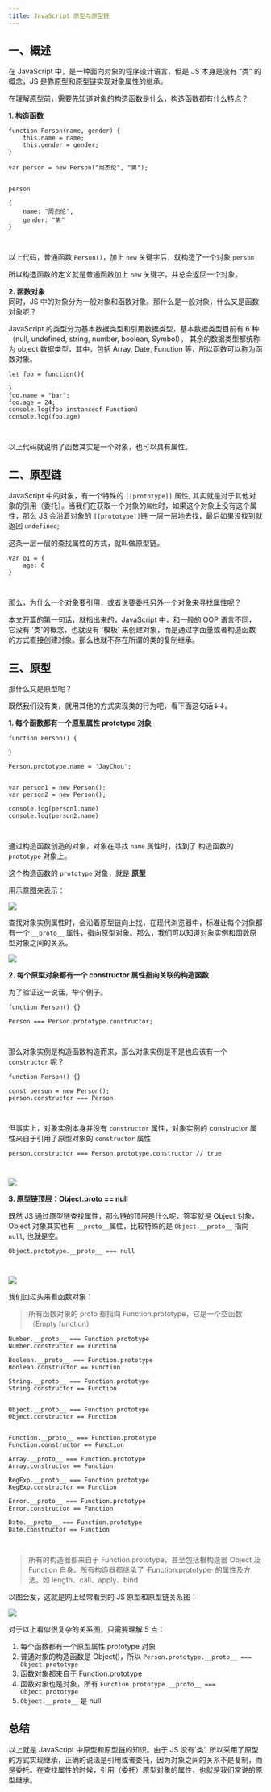 ```yaml
---
title: JavaScript 原型与原型链
---
```

一、概述
----

在 JavaScript 中，是一种面向对象的程序设计语言，但是 JS 本身是没有 “类” 的概念，JS 是靠原型和原型链实现对象属性的继承。

在理解原型前，需要先知道对象的构造函数是什么，构造函数都有什么特点？

**1. 构造函数**

```
function Person(name, gender) {
    this.name = name;
    this.gender = gender;
}

var person = new Person("周杰伦", "男");


person

{
    name: "周杰伦",
    gender: "男"
}



```

以上代码，普通函数 `Person()`，加上 `new` 关键字后，就构造了一个对象 `person`

所以构造函数的定义就是普通函数加上 `new` 关键字，并总会返回一个对象。

**2. 函数对象**  
同时，JS 中的对象分为一般对象和函数对象。那什么是一般对象，什么又是函数对象呢？

JavaScript 的类型分为基本数据类型和引用数据类型，基本数据类型目前有 6 种（null, undefined, string, number, boolean, Symbol）。 其余的数据类型都统称为 object 数据类型，其中，包括 Array, Date, Function 等，所以函数可以称为函数对象。

```
let foo = function(){

}
foo.name = "bar";
foo.age = 24;
console.log(foo instanceof Function)  
console.log(foo.age)  



```

以上代码就说明了函数其实是一个对象，也可以具有属性。

二、原型链
-----

JavaScript 中的对象，有一个特殊的 `[[prototype]]` 属性, 其实就是对于其他对象的引用（委托）。当我们在获取一个对象的`属性`时，如果这个对象上没有这个属性，那么 JS 会沿着对象的 `[[prototype]]`链 一层一层地去找，最后如果没找到就返回 `undefined`;

这条一层一层的查找属性的方式，就叫做原型链。

```
var o1 = {
    age: 6
}



```

那么，为什么一个对象要引用，或者说要委托另外一个对象来寻找属性呢？

本文开篇的第一句话，就指出来的，JavaScript 中，和一般的 OOP 语言不同，它没有 '类'的概念，也就没有 '模板' 来创建对象，而是通过字面量或者构造函数的方式直接创建对象。那么也就不存在所谓的类的复制继承。

三、原型
----

那什么又是原型呢？

既然我们没有类，就用其他的方式实现类的行为吧，看下面这句话↓↓。

**1. 每个函数都有一个原型属性 prototype 对象**

```
function Person() {

}

Person.prototype.name = 'JayChou';


var person1 = new Person();
var person2 = new Person();

console.log(person1.name) 
console.log(person2.name) 



```

通过构造函数创造的对象，对象在寻找 `name` 属性时，找到了 构造函数的 `prototype` 对象上。

这个构造函数的 `prototype` 对象，就是 **原型**

用示意图来表示：

![](http://upload-images.jianshu.io/upload_images/1753073-e61c37a1833588da.png)

查找对象实例属性时，会沿着原型链向上找，在现代浏览器中，标准让每个对象都有一个 `__proto__` 属性，指向原型对象。那么，我们可以知道对象实例和函数原型对象之间的关系。

![](http://upload-images.jianshu.io/upload_images/1753073-55cdcf70fb2d0bfa.png)

**2. 每个原型对象都有一个 constructor 属性指向关联的构造函数**

为了验证这一说话，举个例子。

```
function Person() {}

Person === Person.prototype.constructor; 



```

那么对象实例是构造函数构造而来，那么对象实例是不是也应该有一个 `constructor` 呢？

```
function Person() {}

const person = new Person();
person.constructor === Person 



```

但事实上，对象实例本身并没有 `constructor` 属性，对象实例的 constructor 属性来自于引用了原型对象的 `constructor` 属性

```
person.constructor === Person.prototype.constructor // true



```

![](http://upload-images.jianshu.io/upload_images/1753073-d283a84be57dff93.png)

**3. 原型链顶层：Object.**proto** == null**

既然 JS 通过原型链查找属性，那么链的顶层是什么呢，答案就是 Object 对象，Object 对象其实也有 `__proto__`属性，比较特殊的是 `Object.__proto__` 指向 `null`, 也就是空。

```
Object.prototype.__proto__ === null



```

![](http://upload-images.jianshu.io/upload_images/1753073-6242db40f1d49531.png)

我们回过头来看函数对象：

> 所有函数对象的 proto 都指向 Function.prototype，它是一个空函数（Empty function）

```
Number.__proto__ === Function.prototype  
Number.constructor == Function 

Boolean.__proto__ === Function.prototype 
Boolean.constructor == Function 

String.__proto__ === Function.prototype  
String.constructor == Function 


Object.__proto__ === Function.prototype  
Object.constructor == Function 


Function.__proto__ === Function.prototype 
Function.constructor == Function 

Array.__proto__ === Function.prototype   
Array.constructor == Function 

RegExp.__proto__ === Function.prototype  
RegExp.constructor == Function 

Error.__proto__ === Function.prototype   
Error.constructor == Function 

Date.__proto__ === Function.prototype    
Date.constructor == Function 



```

> 所有的构造器都来自于 Function.prototype，甚至包括根构造器 Object 及 Function 自身。所有构造器都继承了 ·Function.prototype· 的属性及方法。如 length、call、apply、bind

以图会友，这就是网上经常看到的 JS 原型和原型链关系图：

![](http://upload-images.jianshu.io/upload_images/1753073-8f0555ce6e0342fa.png)

对于以上看似很复杂的关系图，只需要理解 5 点：

1.  每个函数都有一个原型属性 prototype 对象
2.  普通对象的构造函数是 Object()，所以 `Person.prototype.__proto__ === Object.prototype`
3.  函数对象都来自于 Function.prototype
4.  函数对象也是对象，所有 `Function.prototype.__proto__ === Object.prototype`
5.  `Object.__proto__` 是 null

总结
--

以上就是 JavaScript 中原型和原型链的知识。由于 JS 没有'类', 所以采用了原型的方式实现继承，正确的说法是引用或者委托，因为对象之间的关系不是复制，而是委托。在查找属性的时候，引用（委托）原型对象的属性，也就是我们常说的原型继承。